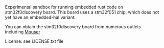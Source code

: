 
Experimental sandbox for running embedded rust code on stm32f0discovery board.
This board uses a stm32f051 chip, which does not yet have an embedded-hal variant. 

You can obtain the stm32f0discovery board from numerous outlets including [Mouser](https://www.mouser.com/ProductDetail/STMicroelectronics/STM32F0DISCOVERY)

License: see LICENSE.txt file
